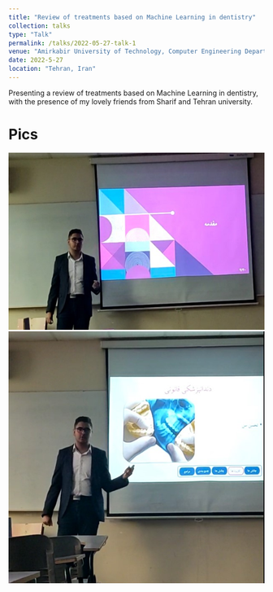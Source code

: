 ```yaml
---
title: "Review of treatments based on Machine Learning in dentistry"
collection: talks
type: "Talk"
permalink: /talks/2022-05-27-talk-1
venue: "Amirkabir University of Technology, Computer Engineering Department"
date: 2022-5-27
location: "Tehran, Iran"
---
```

Presenting a review of treatments based on Machine Learning in dentistry, with the presence of my lovely friends from Sharif and Tehran university.

Pics
===
<img src='/images/dentistry.jpg'>
</br>
<img src='/images/dentistry2.jpg'>
